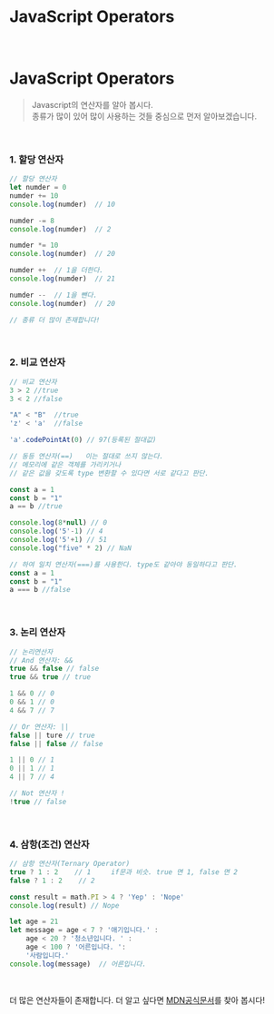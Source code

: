 # JavaScript Operators


​	

# JavaScript Operators

>Javascript의 연산자를 알아 봅시다. </br>종류가 많이 있어 많이 사용하는 것들 중심으로 먼저 알아보겠습니다.

​	

### 1. 할당 연산자

```javascript
// 할당 연산자
let numder = 0
numder += 10
console.log(numder)  // 10

numder -= 8
console.log(numder)  // 2

numder *= 10
console.log(numder)  // 20

numder ++  // 1을 더한다.
console.log(numder)  // 21

numder --  // 1을 뺀다.
console.log(numder)  // 20

// 종류 더 많이 존재합니다!
```

​	

### 2. 비교 연산자

```javascript
// 비교 연산자
3 > 2 //true
3 < 2 //false

"A" < "B"  //true
'z' < 'a'  //false

'a'.codePointAt(0) // 97(등록된 절대값)

// 동등 연산자(==)   이는 절대로 쓰지 않는다.
// 메모리에 같은 객체를 가리키거나 
// 같은 값을 갖도록 type 변환할 수 있다면 서로 같다고 판단.

const a = 1
const b = "1"
a == b //true

console.log(8*null) // 0
console.log('5'-1) // 4
console.log('5'+1) // 51
console.log("five" * 2) // NaN

// 하여 일치 연산자(===)를 사용한다. type도 같아야 동일하다고 판단.
const a = 1
const b = "1"
a === b //false
```

​	

### 3. 논리 연산자

```javascript
// 논리연산자
// And 연산자: &&
true && false // false
true && true // true

1 && 0 // 0
0 && 1 // 0
4 && 7 // 7

// Or 연산자: ||
false || ture // true
false || false // false

1 || 0 // 1
0 || 1 // 1
4 || 7 // 4

// Not 연산자 !
!true // false
```

​	

### 4. 삼항(조건) 연산자

```javascript
// 삼항 연산자(Ternary Operator)
true ? 1 : 2    // 1     if문과 비슷. true 면 1, false 면 2
false ? 1 : 2    // 2

const result = math.PI > 4 ? 'Yep' : 'Nope'
console.log(result) // Nope

let age = 21
let message = age < 7 ? '애기입니다.' :
    age < 20 ? '청소년입니다. ' :
    age < 100 ? '어른입니다. ':
    '사람입니다.'
console.log(message)  // 어른입니다.
```

​	

더 많은 연산자들이 존재합니다. 더 알고 싶다면 [MDN공식문서](https://developer.mozilla.org/ko/docs/Web/JavaScript/Guide/Expressions_and_Operators)를 찾아 봅시다!

​	

​	

​	



